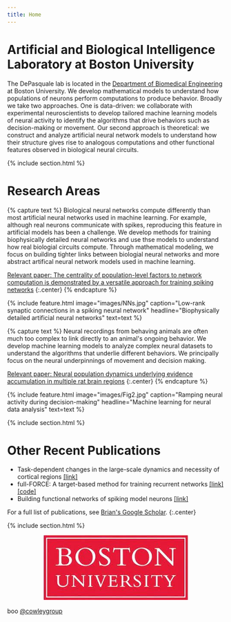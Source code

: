 ```yaml
---
title: Home
---
```


# Artificial and Biological Intelligence Laboratory at Boston University

The DePasquale lab is located in the [Department of Biomedical Engineering](https://www.bu.edu/eng/academics/departments-and-divisions/biomedical-engineering/) at Boston University. We develop mathematical models to understand how populations of neurons perform computations to produce behavior. Broadly we take two approaches. One is data-driven: we collaborate with experimental neuroscientists to develop tailored machine learning models of neural activity to identify the algorithms that drive behaviors such as decision-making or movement. Our second approach is theoretical: we construct and analyze artificial neural network models to understand how their structure gives rise to analogous computations and other functional features observed in biological neural circuits.

{% include section.html %}

# Research Areas

{% capture text %}
Biological neural networks compute differently than most artificial neural networks used in machine learning. For example, although real neurons communicate with spikes, reproducing this feature in artificial models has been a challenge. We develop methods for training biophysically detailed neural networks and use thse models to understand how real biologial circuits compute. Through mathematical modeling, we focus on building tighter links between biologial neural networks and more abstract artifical neural network models used in machine learning. 

[Relevant paper: The centrality of population-level factors to network computation is demonstrated by a versatile approach for training spiking networks](https://doi.org/10.1016/j.neuron.2022.12.007)
{:.center}
{% endcapture %}

{%
  include feature.html
  image="images/NNs.jpg"
  caption="Low-rank synaptic connections in a spiking neural network"
  headline="Biophysically detailed artificial neural networks"
  text=text
%}

{% capture text %}
Neural recordings from behaving animals are often much too complex to link directly to an animal's ongoing behavior. We develop machine learning models to analyze complex neural datasets to understand the algorithms that underlie different behaviors. We principally focus on the neural underpinnings of movement and decision making. 
 
[Relevant paper: Neural population dynamics underlying evidence accumulation in multiple rat brain regions](https://www.biorxiv.org/content/10.1101/2021.10.28.465122v1)
{:.center}
{% endcapture %}

{%
  include feature.html
  image="images/Fig2.jpg"
  caption="Ramping neural activity during decision-making"
  headline="Machine learning for neural data analysis"
  text=text
%}

{% include section.html %}

# Other Recent Publications

- Task-dependent changes in the large-scale dynamics and necessity of cortical regions [[link]](https://linkinghub.elsevier.com/retrieve/pii/S0896627319307317)
- full-FORCE: A target-based method for training recurrent networks [[link]](https://journals.plos.org/plosone/article?id=10.1371/journal.pone.0191527)[[code]](https://github.com/briandepasquale/full-FORCE-demos)
- Building functional networks of spiking model neurons [[link]](https://www.nature.com/articles/nn.4241)

For a full list of publications, see [Brian's Google Scholar](https://scholar.google.com/citations?user=dkRSv1AAAAAJ&hl=en).
{:.center}

{% include section.html %}

<div style="text-align: center;">
    <img src="images/BU.jpeg" >
</div>

boo
<a href="https://github.com/cowleygroup"><i class="fab fa-github"></i> @cowleygroup</a>
